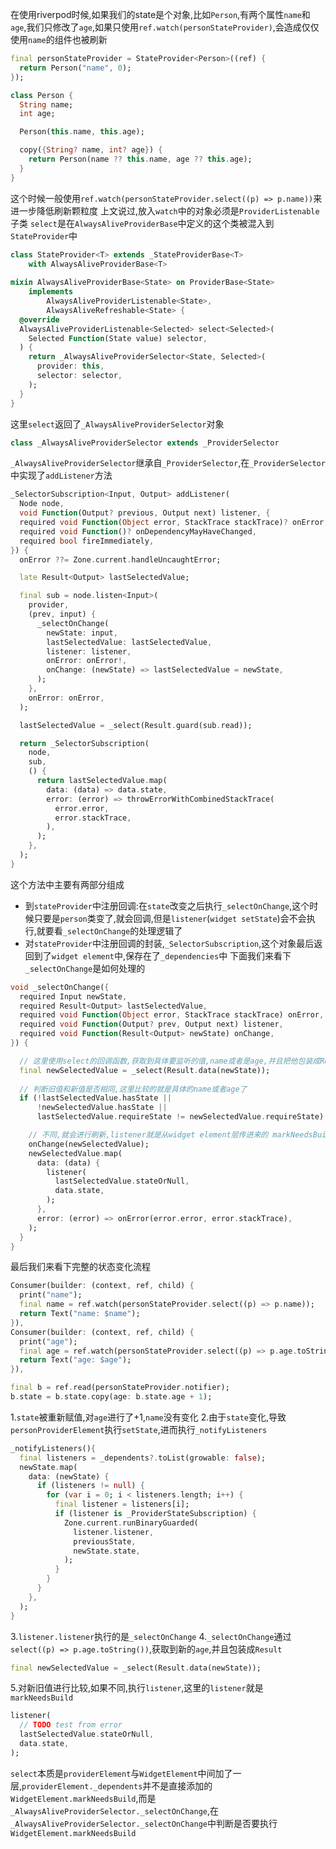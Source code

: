 在使用riverpod时候,如果我们的state是个对象,比如`Person`,有两个属性`name`和`age`,我们只修改了`age`,如果只使用`ref.watch(personStateProvider)`,会造成仅仅使用`name`的组件也被刷新
```dart
final personStateProvider = StateProvider<Person>((ref) {
  return Person("name", 0);
});

class Person {
  String name;
  int age;

  Person(this.name, this.age);

  copy({String? name, int? age}) {
    return Person(name ?? this.name, age ?? this.age);
  }
}
```
这个时候一般使用`ref.watch(personStateProvider.select((p) => p.name))`来进一步降低刷新颗粒度
上文说过,放入`watch`中的对象必须是`ProviderListenable`子类
`select`是在`AlwaysAliveProviderBase`中定义的这个类被混入到`StateProvider`中
```dart
class StateProvider<T> extends _StateProviderBase<T>
    with AlwaysAliveProviderBase<T>
    
mixin AlwaysAliveProviderBase<State> on ProviderBase<State>
    implements
        AlwaysAliveProviderListenable<State>,
        AlwaysAliveRefreshable<State> {
  @override
  AlwaysAliveProviderListenable<Selected> select<Selected>(
    Selected Function(State value) selector,
  ) {
    return _AlwaysAliveProviderSelector<State, Selected>(
      provider: this,
      selector: selector,
    );
  }
}
```
这里`select`返回了`_AlwaysAliveProviderSelector`对象
```dart
class _AlwaysAliveProviderSelector extends _ProviderSelector
```
`_AlwaysAliveProviderSelector`继承自`_ProviderSelector`,在`_ProviderSelector`中实现了`addListener`方法
```dart
_SelectorSubscription<Input, Output> addListener(
  Node node,
  void Function(Output? previous, Output next) listener, {
  required void Function(Object error, StackTrace stackTrace)? onError,
  required void Function()? onDependencyMayHaveChanged,
  required bool fireImmediately,
}) {
  onError ??= Zone.current.handleUncaughtError;

  late Result<Output> lastSelectedValue;

  final sub = node.listen<Input>(
    provider,
    (prev, input) {
      _selectOnChange(
        newState: input,
        lastSelectedValue: lastSelectedValue,
        listener: listener,
        onError: onError!,
        onChange: (newState) => lastSelectedValue = newState,
      );
    },
    onError: onError,
  );

  lastSelectedValue = _select(Result.guard(sub.read));

  return _SelectorSubscription(
    node,
    sub,
    () {
      return lastSelectedValue.map(
        data: (data) => data.state,
        error: (error) => throwErrorWithCombinedStackTrace(
          error.error,
          error.stackTrace,
        ),
      );
    },
  );
}
```
这个方法中主要有两部分组成
- 到`stateProvider`中注册回调:在`state`改变之后执行`_selectOnChange`,这个时候只要是`person`类变了,就会回调,但是`listener`(`widget setState`)会不会执行,就要看`_selectOnChange`的处理逻辑了
- 对`stateProvider`中注册回调的封装,`_SelectorSubscription`,这个对象最后返回到了`widget element`中,保存在了`_dependencies`中
下面我们来看下`_selectOnChange`是如何处理的
```dart
void _selectOnChange({
  required Input newState,
  required Result<Output> lastSelectedValue,
  required void Function(Object error, StackTrace stackTrace) onError,
  required void Function(Output? prev, Output next) listener,
  required void Function(Result<Output> newState) onChange,
}) {

  // 这里使用select的回调函数,获取到具体要监听的值,name或者是age,并且把他包装成Result对象
  final newSelectedValue = _select(Result.data(newState));
  
  // 判断旧值和新值是否相同,这里比较的就是具体的name或者age了
  if (!lastSelectedValue.hasState ||
      !newSelectedValue.hasState ||
      lastSelectedValue.requireState != newSelectedValue.requireState) {

    // 不同,就会进行刷新,listener就是从widget element层传进来的 markNeedsBuild
    onChange(newSelectedValue);
    newSelectedValue.map(
      data: (data) {
        listener(
          lastSelectedValue.stateOrNull,
          data.state,
        );
      },
      error: (error) => onError(error.error, error.stackTrace),
    );
  }
}
```
最后我们来看下完整的状态变化流程
```dart
Consumer(builder: (context, ref, child) {
  print("name");
  final name = ref.watch(personStateProvider.select((p) => p.name));
  return Text("name: $name");
}),
Consumer(builder: (context, ref, child) {
  print("age");
  final age = ref.watch(personStateProvider.select((p) => p.age.toString()));
  return Text("age: $age");
}),

final b = ref.read(personStateProvider.notifier);
b.state = b.state.copy(age: b.state.age + 1);
```
1.`state`被重新赋值,对`age`进行了+1,`name`没有变化
2.由于`state`变化,导致`personProviderElement`执行`setState`,进而执行`_notifyListeners`
```dart
_notifyListeners(){
  final listeners = _dependents?.toList(growable: false);
  newState.map(
    data: (newState) {
      if (listeners != null) {
        for (var i = 0; i < listeners.length; i++) {
          final listener = listeners[i];
          if (listener is _ProviderStateSubscription) {
            Zone.current.runBinaryGuarded(
              listener.listener,
              previousState,
              newState.state,
            );
          }
        }
      }
    },
  );
}
```
3.`listener.listener`执行的是`_selectOnChange`
4.`_selectOnChange`通过`select((p) => p.age.toString())`,获取到新的`age`,并且包装成`Result`
```dart
final newSelectedValue = _select(Result.data(newState));
```
5.对新旧值进行比较,如果不同,执行`listener`,这里的`listener`就是`markNeedsBuild`
```dart
listener(
  // TODO test from error
  lastSelectedValue.stateOrNull,
  data.state,
);
```
`select`本质是`providerElement`与`WidgetElement`中间加了一层,`providerElement._dependents`并不是直接添加的`WidgetElement.markNeedsBuild`,而是`_AlwaysAliveProviderSelector._selectOnChange`,在`_AlwaysAliveProviderSelector._selectOnChange`中判断是否要执行`WidgetElement.markNeedsBuild`